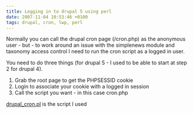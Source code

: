 ```yaml
---
title: Logging in to drupal 5 using perl
date: 2007-11-04 10:53:46 +0100
tags: drupal, cron, lwp, perl
---
```


Normally you can call the drupal cron page (/cron.php) as the anonymous user - but - to work around an issue with the simplenews module and taxonomy access control I need to run the cron script as a logged in user.

You need to do three things (for drupal 5 - I used to be able to start at step 2 for drupal 4).

1.  Grab the root page to get the PHPSESSID cookie
1.  Login to associate your cookie with a logged in session
1.  Call the script you want - in this case cron.php

[drupal_cron.pl](drupal_cron.pl) is the script I used
